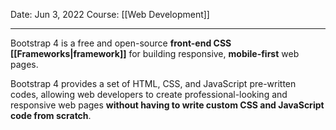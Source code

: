 Date: Jun 3, 2022
Course: [[Web Development]]
- - -

Bootstrap 4 is a free and open-source **front-end CSS [[Frameworks|framework]]** for building responsive, **mobile-first** web pages.

Bootstrap 4 provides a set of HTML, CSS, and JavaScript pre-written codes, allowing web developers to create professional-looking and responsive web pages **without having to write custom CSS and JavaScript code from scratch**. 

